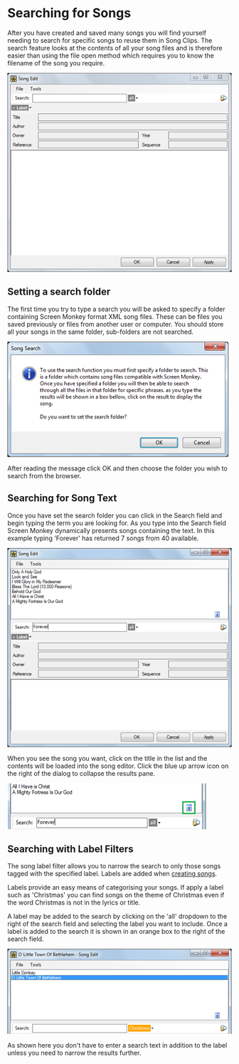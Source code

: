 # Searching for Songs

After you have created and saved many songs you will find yourself needing to  search for specific songs to reuse them in Song Clips. The search feature looks at the contents of all your song files and is therefore easier than using the file open method which requires you to know the filename of the song you require. 

![](../../../images/song-empty.png)

## Setting a search folder
The first time you try to type a search you will be asked to specify a folder containing Screen Monkey format XML song files. These can be files you saved previously or files from another user or computer. You should store all your songs in the same folder, sub-folders are not searched.

![](../../../images/song-search-message.png)

After reading the message click OK and then choose the folder you wish to search from the browser.

## Searching for Song Text
Once you have set the search folder you can click in the Search field and begin typing the term you are looking for. As you type into the Search field Screen Monkey dynamically presents songs containing the text. In this example typing 'Forever' has returned 7 songs from 40 available.

![](../../../images/song-search-forever.PNG)

When you see the song you want, click on the title in the list and the contents will be loaded into the song editor. Click the blue up arrow icon on the right of the dialog to collapse the results pane.

![](../../../images/song-search-colapse.png)

## Searching with Label Filters
The song label filter allows you to narrow the search to only those songs tagged with the specified label. Labels are added when [creating songs](SongEditor.md).

Labels provide an easy means of categorising your songs. If apply a label such as 'Christmas' you can find songs on the theme of Christmas even if the word Christmas is not in the lyrics or title.

A label may be added to the search by clicking on the 'all' dropdown to the right of the search field and selecting the label you want to include. Once a label is added to the search it is shown in an orange box to the right of the search field.

![](../../../images/song-search-label.png)

As shown here you don't have to enter a search text in addition to the label unless you need to narrow the results further. 

